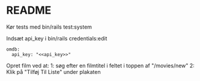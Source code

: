 # README

Kør tests med bin/rails test:system

Indsæt api_key i bin/rails credentials:edit

```
omdb:
  api_key: "<<api_key>>"
```

Opret film ved at:
 1: søg efter en filmtitel i feltet i toppen af "/movies/new"
 2: Klik på "Tilføj Til Liste" under plakaten